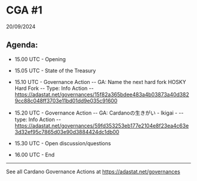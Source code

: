 # CGA #1
20/09/2024

## Agenda:
- 15.00 UTC - Opening
- 15.05 UTC - State of the Treasury
- 15.10 UTC - Governance Action
  -- GA: Name the next hard fork HOSKY Hard Fork
  -- Type: Info Action
  -- https://adastat.net/governances/15f82a365bdee483a4b03873a40d3829cc88c048ff3703e11bd01dd9e035c91600 

- 15.20 UTC - Governance Action
  -- GA: Cardanoの生きがい - Ikigai -
  -- type: Info Action
  -- https://adastat.net/governances/59fd353253eb177e2104e8f23ea4c63e3d32ef95c7865d03e90d3884424dc1db00

- 15.30 UTC - Open discussion/questions
- 16.00 UTC - End
------------
See all Cardano Governance Actions at
https://adastat.net/governances 

